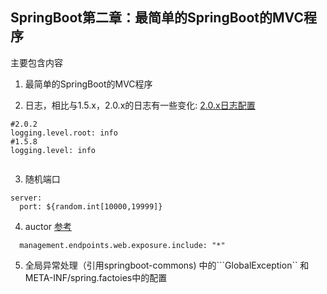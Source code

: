 ## SpringBoot第二章：最简单的SpringBoot的MVC程序
 
主要包含内容

1. 最简单的SpringBoot的MVC程序

2. 日志，相比与1.5.x，2.0.x的日志有一些变化:
[2.0.x日志配置](https://docs.spring.io/spring-boot/docs/current-SNAPSHOT/reference/htmlsingle/#boot-features-custom-log-levels)

```
#2.0.2
logging.level.root: info
#1.5.8    
logging.level: info
  
```
3. 随机端口

```
server:
  port: ${random.int[10000,19999]}
```

4. auctor [参考](https://blog.csdn.net/qq_35915384/article/details/80203768)

```
  management.endpoints.web.exposure.include: "*"
```

5. 全局异常处理（引用springboot-commons) 中的```GlobalException`` 和META-INF/spring.factoies中的配置

